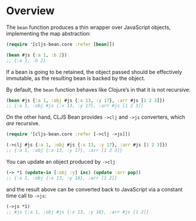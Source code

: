 # Overview

The `bean` function produces a thin wrapper over JavaScript objects, implementing the map abstraction:

```clojure
(require '[cljs-bean.core :refer [bean]])

(bean #js {:a 1, :b 2})
;; {:a 1, :b 2}
```

If a bean is going to be retained, the object passed 
should be effectively immutable, as the resulting bean is backed by the object.

By default, the `bean` function behaves like Clojure’s in that it is not recursive:

```clojure
(bean #js {:a 1, :obj #js {:x 13, :y 17}, :arr #js [1 2 3]})
;; {:a 1, :obj #js {:x 13, :y 17}, :arr #js [1 2 3]}
```

On the other hand, CLJS Bean provides `->clj` and `->js` converters, which _are_ recursive.

```clojure
(require '[cljs-bean.core :refer [->clj ->js]])

(->clj #js {:a 1, :obj #js {:x 13, :y 17}, :arr #js [1 2 3]})
;; {:a 1, :obj {:x 13, :y 17}, :arr [1 2 3]}
```

You can update an object produced by `->clj` 

```clojure
(-> *1 (update-in [:obj :y] inc) (update :arr pop))
;; {:a 1, :obj {:x 13, :y 18}, :arr [1 2]}
```

and the result above can be converted back to JavaScript via a constant time call to `->js`:

```clojure
(->js *1)
;; #js {:a 1, :obj #js {:x 13, :y 18}, :arr #js [1 2]}
```
